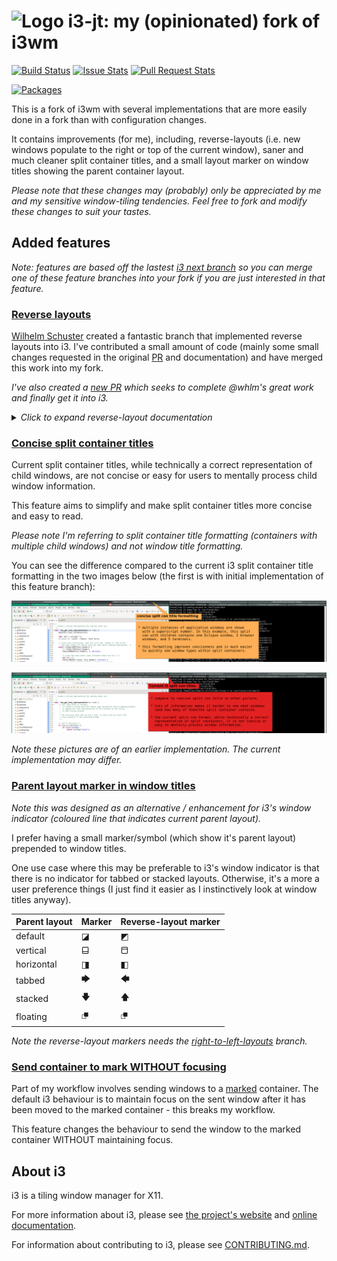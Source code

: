 ![Logo](docs/logo-30.png) i3-jt: my (opinionated) fork of i3wm
=====================================================

[![Build Status](https://github.com/jtaala/i3/actions/workflows/main.yml/badge.svg)](https://github.com/jtaala/i3/actions/workflows/main.yml)
[![Issue Stats](https://img.shields.io/github/issues/jtaala/i3.svg)](https://github.com/jtaala/i3/issues)
[![Pull Request Stats](https://img.shields.io/github/issues-pr/jtaala/i3.svg)](https://github.com/jtaala/i3/pulls)

[![Packages](https://repology.org/badge/latest-versions/i3.svg)](https://repology.org/metapackage/i3/versions)

This is a fork of i3wm with several implementations that are more easily done in a fork than with configuration changes.

It contains improvements (for me), including, reverse-layouts (i.e. new windows populate to the right or top of the current window), saner and much cleaner split container titles, and a small layout marker on window titles showing the parent container layout.

*Please note that these changes may (probably) only be appreciated by me and my sensitive window-tiling tendencies.  Feel free to fork and modify these changes to suit your tastes.*

## Added features

_Note: features are based off the lastest [i3 next branch](https://github.com/i3/i3/tree/next) so you can merge one of these feature branches into your fork if you are just interested in that feature._

### [Reverse layouts](https://github.com/i3/i3/compare/next...jtaala:right-to-left-layouts)

[Wilhelm Schuster](https://github.com/wlhlm) created a fantastic branch that implemented reverse layouts into i3.  I've contributed a small amount of code (mainly some small changes requested in the original [PR](https://github.com/i3/i3/pull/4246) and documentation) and have merged this work into my fork.

_I've also created a [new PR](https://github.com/i3/i3/pull/4794) which seeks to complete @whlm's great work and finally get it into i3._

<details>
  <summary><em>Click to expand reverse-layout documentation</em></summary>

### Reverse Layouts and fill order

>Reverse layouts refer to the order that new windows are added to the current container.  By default i3 *appends* new windows to a container.  That is, it adds new windows to the *right* or *bottom* of the currently selected window.
>
>Reversing a layout instead *prepends* new windows to the container.  That is, it adds new windows to the *left* or *top* of the currently selected window.
>
>This is is referred to as the *fill order* of the layout.
>
>To change the *fill order* of the current container layout use the +layout fill_order+ command.
>
>*Syntax*:
>```
>layout fill_order default|reverse|toggle
>```
>
>*Examples*:
>```
># toggle the current container fill order
>bindsym $mod+t layout fill_order toggle
>```

### Layout mode for new containers

>This option determines in which mode new containers on workspace level will start.
>
>Use reverse to have the workspace container prepend all new windows. That is, add new windows to the left (or top) of the currently selected window (the default behaviour appends windows).
>
>Syntax:
>```
>workspace_layout default|stacking|tabbed [reverse]
>```
>Examples:
>```
>workspace_layout stacking
># add new windows to the left
>workspace_layout tabbed reverse
>```

### Splitting containers

>The split command makes the current window a split container. Split containers can contain multiple windows. For horizontal layouts, new windows can be placed to the right (splith) or left (splith reverse) or the current window. For vertical layouts, new windows can be placed to the bottom (splitv) or top (splitv reverse) of the current window.
>
>If you apply this command to a split container with the same orientation, nothing will happen. If you use a different orientation, the split container’s orientation will be changed (if it does not have more than one window). The toggle option will toggle the orientation of the split container if it contains a single window. Otherwise it makes the current window a split container with opposite orientation compared to the parent container. Use layout toggle split to change the layout of any split container from splitv to splith or vice-versa. You can also define a custom sequence of layouts to cycle through with layout toggle, see [manipulating_layout].
>
>Syntax:
>```
>split vertical|horizontal|toggle
>```
>An alternate syntax is also provided which may be preferred for [reverse_layouts]:
>```
>split left|right|up|down
>```
>where split left creates a horizontal split layout, and split up creates a vertical split layout each with a reverse fill order (i.e. new windows are placed to the left or top of the current window, respectively).
>
>split right and split down are aliases for split horizontal and split vertical respectively, and are provided for consistency.
>
>Example:
>```
>bindsym $mod+v split vertical
>bindsym $mod+h split horizontal
>bindsym $mod+v split up
>bindsym $mod+h split left
>bindsym $mod+t split toggle
>```

### Manipulating layout

>Use layout toggle split, layout stacking, layout tabbed, layout splitv or layout splith to change the current container layout to splith/splitv, stacking, tabbed layout, splitv or splith, respectively.
>
>Add reverse to layout default, layout tabbed, layout stacking, layout splitv or layout splith to have the layout prepend all new windows. That is, add new windows to the left (or top) of the currently selected window (the default behaviour appends windows).
>
>Specify up to four layouts after layout toggle to cycle through them. Every time the command is executed, the layout specified after the currently active one will be applied. If the currently active layout is not in the list, the first layout in the list will be activated.
>
>To make the current window (!) fullscreen, use fullscreen enable (or fullscreen enable global for the global mode), to leave either fullscreen mode use fullscreen disable, and to toggle between these two states use fullscreen toggle (or fullscreen toggle global).
>
>Likewise, to make the current window floating (or tiling again) use floating enable respectively floating disable (or floating toggle):
>
>Syntax:
>```
>layout default|tabbed|stacking|splitv|splith [reverse]
>layout toggle [split|all]
>layout toggle [split|tabbed|stacking|splitv|splith] [split|tabbed|stacking|splitv|splith]…
>```
>Examples:
>```
>bindsym $mod+s layout stacking
>bindsym $mod+l layout toggle split
>bindsym $mod+w layout tabbed reverse
>
># Toggle between stacking/tabbed/split:
>bindsym $mod+x layout toggle
>
># Toggle between stacking/tabbed/splith/splitv:
>bindsym $mod+x layout toggle all
>
># Toggle between stacking/tabbed/splith:
>bindsym $mod+x layout toggle stacking tabbed splith
>
># Toggle between splitv/tabbed
>bindsym $mod+x layout toggle splitv tabbed
>
>># Toggle between last split layout/tabbed/stacking
>bindsym $mod+x layout toggle split tabbed stacking
>
># Toggle fullscreen
>bindsym $mod+f fullscreen toggle
>
># Toggle floating/tiling
>bindsym $mod+t floating toggle
>```
</details>

### [Concise split container titles](https://github.com/i3/i3/compare/next...jtaala:concise-con_get_tree_representation-rewrite)

Current split container titles, while technically a correct representation of child windows, are not concise or easy for users to mentally process child window information.

This feature aims to simplify and make split container titles more concise and easy to read.

_Please note I'm referring to split container title formatting (containers with multiple child windows) and not window title formatting._

You can see the difference compared to the current i3 split container title formatting in the two images below (the first is with initial implementation of this feature branch):

![Concise split container titles](readme_files/concise-con-tree-representation.png)

![Default i3 split container titles](readme_files/current-con-tree-representation.png)

_Note these pictures are of an earlier implementation.  The current implementation may differ._

### [Parent layout marker in window titles](https://github.com/i3/i3/compare/next...jtaala:parent-layout-marker-in-window-title)

_Note this was designed as an alternative / enhancement for i3's window indicator (coloured line that indicates current parent layout)._

I prefer having a small marker/symbol (which show it's parent layout) prepended to window titles.

One use case where this may be preferable to i3's window indicator is that there is no indicator for tabbed or stacked layouts.  Otherwise, it's a more a user preference things (I just find it easier as I instinctively look at window titles anyway).

| Parent layout | Marker | Reverse-layout marker |
| --- | --- | --- |
| default | ◪ | ◩ |
| vertical | ⬓ | ⬒ |
| horizontal | ◨ | ◧ |
| tabbed | 🡆 | 🡄 |
| stacked | 🡇 | 🡅 |
| floating | ⮻ | ⮻ |

_Note the reverse-layout markers needs the [right-to-left-layouts](https://github.com/i3/i3/compare/next...jtaala:right-to-left-layout-parent-layout-marker) branch._

### [Send container to mark WITHOUT focusing](https://github.com/i3/i3/compare/next...jtaala:con_move_to_mark-focus_next)

Part of my workflow involves sending windows to a [marked](https://i3wm.org/docs/userguide.html#vim_like_marks) container.  The default i3 behaviour is to maintain focus on the sent window after it has been moved to the marked container - this breaks my workflow.

This feature changes the behaviour to send the window to the marked container WITHOUT maintaining focus.

## About i3
i3 is a tiling window manager for X11.

For more information about i3, please see [the project's website](https://i3wm.org/) and [online documentation](https://i3wm.org/docs/).

For information about contributing to i3, please see [CONTRIBUTING.md](https://github.com/i3/i3/blob/next/.github/CONTRIBUTING.md).
